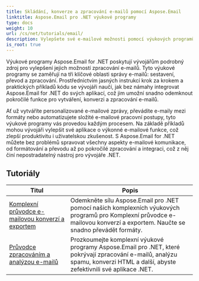 ```yaml
---
title: Skládání, konverze a zpracování e-mailů pomocí Aspose.Email
linktitle: Aspose.Email pro .NET výukové programy
type: docs
weight: 10
url: /cs/net/tutorials/email/
description: Vylepšete své e-mailové možnosti pomocí výukových programů Aspose.Email pro .NET. Naučte se vytvářet, převádět a zpracovávat e-maily pro pokročilou správu e-mailů.
is_root: true
---
```


Výukové programy Aspose.Email for .NET poskytují vývojářům podrobný zdroj pro vylepšení jejich možností zpracování e-mailů. Tyto výukové programy se zaměřují na tři klíčové oblasti správy e-mailů: sestavení, převod a zpracování. Prostřednictvím jasných instrukcí krok za krokem a praktických příkladů kódu se vývojáři naučí, jak bez námahy integrovat Aspose.Email for .NET do svých aplikací, což jim umožní snadno odemknout pokročilé funkce pro vytváření, konverzi a zpracování e-mailů.

Ať už vytváříte personalizované e-mailové zprávy, převádíte e-maily mezi formáty nebo automatizujete složité e-mailové pracovní postupy, tyto výukové programy vás provedou každým procesem. Na základě příkladů mohou vývojáři vylepšit své aplikace o výkonné e-mailové funkce, což zlepší produktivitu i uživatelskou zkušenost. S Aspose.Email for .NET můžete bez problémů spravovat všechny aspekty e-mailové komunikace, od formátování a převodu až po pokročilé zpracování a integraci, což z něj činí nepostradatelný nástroj pro vývojáře .NET.

## Tutoriály
| Titul | Popis |
| --- | --- | 
| [Komplexní průvodce e-mailovou konverzí a exportem](./comprehensive-guide-to-email-conversion-and-export/) | Odemkněte sílu Aspose.Email pro .NET pomocí našich komplexních výukových programů pro Komplexní průvodce e-mailovou konverzí a exportem. Naučte se snadno převádět formáty. |
| [Průvodce zpracováním a analýzou e-mailů](./guide-to-email-processing-and-analysis/) | Prozkoumejte komplexní výukové programy Aspose.Email pro .NET, které pokrývají zpracování e-mailů, analýzu spamu, konverzi HTML a další, abyste zefektivnili své aplikace .NET. | 